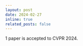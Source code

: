 ```yaml
---
layout: post
date: 2024-02-27
inline: true
related_posts: false
---
```


1 paper is accepted to CVPR 2024.
